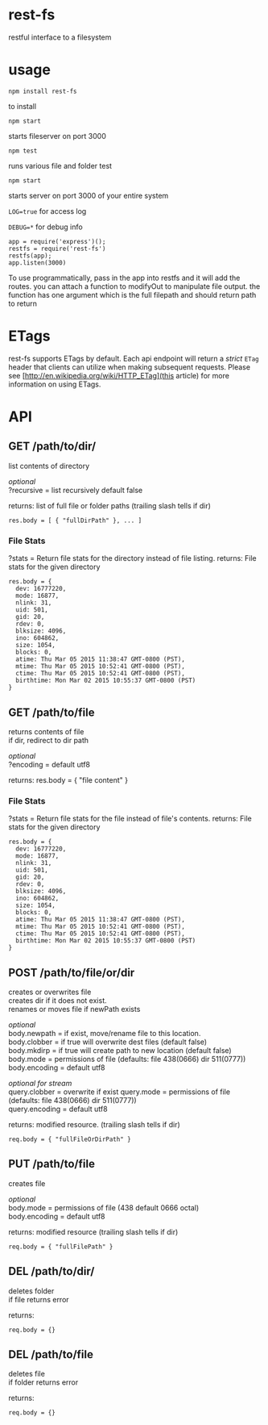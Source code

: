 rest-fs
=====

restful interface to a filesystem

usage
=====
`npm install rest-fs`

to install

`npm start`

starts fileserver on port 3000

`npm test`

runs various file and folder test

`npm start`

starts server on port 3000 of your entire system

`LOG=true`
for access log

`DEBUG=*`
for debug info

```
app = require('express')();
restfs = require('rest-fs')
restfs(app);
app.listen(3000)
```
To use programmatically, pass in the app into restfs and it will add the routes.
you can attach a function to modifyOut to manipulate file output.
the function has one argument which is the full filepath and should return path to return

ETags
===

rest-fs supports ETags by default. Each api endpoint will return a *strict* `ETag` header
that clients can utilize when making subsequent requests. Please see
[http://en.wikipedia.org/wiki/HTTP_ETag](this article) for more information on using ETags.


API
===


GET /path/to/dir/
-----------------
  list contents of directory

  *optional*<br>
  ?recursive = list recursively default false

  returns: list of full file or folder paths (trailing slash tells if dir)

  ```
  res.body = [ { "fullDirPath" }, ... ]
  ```

### File Stats
  ?stats = Return file stats for the directory instead of file listing.
  returns: File stats for the given directory

  ```
  res.body = {
    dev: 16777220,
    mode: 16877,
    nlink: 31,
    uid: 501,
    gid: 20,
    rdev: 0,
    blksize: 4096,
    ino: 604862,
    size: 1054,
    blocks: 0,
    atime: Thu Mar 05 2015 11:38:47 GMT-0800 (PST),
    mtime: Thu Mar 05 2015 10:52:41 GMT-0800 (PST),
    ctime: Thu Mar 05 2015 10:52:41 GMT-0800 (PST),
    birthtime: Mon Mar 02 2015 10:55:37 GMT-0800 (PST)
  }
  ```

GET /path/to/file
-----------------
  returns contents of file<br>
  if dir, redirect to dir path

  *optional*<br>
  ?encoding = default utf8

  returns:
  res.body = { "file content" }

### File Stats
  ?stats = Return file stats for the file instead of file's contents.
  returns: File stats for the given directory

  ```
  res.body = {
    dev: 16777220,
    mode: 16877,
    nlink: 31,
    uid: 501,
    gid: 20,
    rdev: 0,
    blksize: 4096,
    ino: 604862,
    size: 1054,
    blocks: 0,
    atime: Thu Mar 05 2015 11:38:47 GMT-0800 (PST),
    mtime: Thu Mar 05 2015 10:52:41 GMT-0800 (PST),
    ctime: Thu Mar 05 2015 10:52:41 GMT-0800 (PST),
    birthtime: Mon Mar 02 2015 10:55:37 GMT-0800 (PST)
  }
  ```

POST /path/to/file/or/dir
-------------------------
  creates or overwrites file<br>
  creates dir if it does not exist.<br>
  renames or moves file if newPath exists<br>

  *optional*<br>
  body.newpath = if exist, move/rename file to this location.<br>
  body.clobber = if true will overwrite dest files (default false)<br>
  body.mkdirp = if true will create path to new location (default false)<br>
  body.mode = permissions of file (defaults: file 438(0666) dir 511(0777))<br>
  body.encoding = default utf8

  *optional for stream*<br>
  query.clobber = overwrite if exist
  query.mode = permissions of file (defaults: file 438(0666) dir 511(0777))<br>
  query.encoding = default utf8

  returns: modified resource. (trailing slash tells if dir)
  ```
  req.body = { "fullFileOrDirPath" }
  ```

PUT /path/to/file
-----------------
  creates file

  *optional*<br>
  body.mode = permissions of file (438 default 0666 octal)<br>
  body.encoding = default utf8

  returns: modified resource (trailing slash tells if dir)
  ```
  req.body = { "fullFilePath" }
  ```

DEL /path/to/dir/
-----------------
  deletes folder<br>
  if file returns error

  returns:
  ```
  req.body = {}
  ```

DEL /path/to/file
-----------------
  deletes file<br>
  if folder returns error

  returns:
  ```
  req.body = {}
  ```